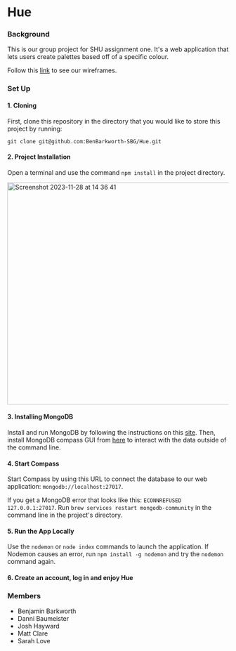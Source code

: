 # Hue 
### **Background**
This is our group project for SHU assignment one. It's a web application that lets users create palettes based off of a specific colour.

Follow this [link](https://www.figma.com/file/rmriXpQ8pQZex3dBjibTMx/Figma-basics?type=design&node-id=1669%3A162202&mode=design&t=fW6RTsRNhcqj2bwt-1) to see our wireframes.

### **Set Up**
#### 1. Cloning
First, clone this repository in the directory that you would like to store this project by running:
```
git clone git@github.com:BenBarkworth-SBG/Hue.git
```
#### 2. Project Installation
Open a terminal and use the command `npm install` in the project directory. 

<img width="506" alt="Screenshot 2023-11-28 at 14 36 41" src="https://github.com/BenBarkworth-SBG/Hue/assets/144785798/78bc3516-4615-4be9-9954-36d5063757d3"> <br>

#### 3. Installing MongoDB
Install and run MongoDB by following the instructions on this [site](https://www.mongodb.com/docs/manual/administration/install-community/). Then, install MongoDB compass GUI from [here](https://www.mongodb.com/try/download/compass) to interact with the data outside of the command line.

#### 4. Start Compass
Start Compass by using this URL to connect the database to our web application: `mongodb://localhost:27017`.

If you get a MongoDB error that looks like this: `ECONNREFUSED 127.0.0.1:27017`. Run `brew services restart mongodb-community` in the command line in the project's directory.

#### 5. Run the App Locally
Use the `nodemon` or `node index` commands to launch the application. If Nodemon causes an error, run `npm install -g nodemon` and try the `nodemon` command again.

#### 6. Create an account, log in and enjoy Hue

### **Members**
- Benjamin Barkworth
- Danni Baumeister
- Josh Hayward
- Matt Clare 
- Sarah Love
